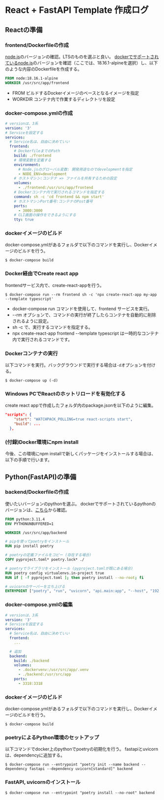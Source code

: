 # React + FastAPI Template 作成ログ

## Reactの準備
### frontend/Dockerfileの作成
[node.js](https://nodejs.org/en)のバージョンの確認。LTSのものを選ぶと良い。
[dockerでサポートされているnode.js](https://hub.docker.com/_/node/?tab=description&page=1&ordering=last_updated)のバージョンを確認（ここでは、18.16.1-alpineを選択）し、以下のような内容のDockerfileを作成する。

```dockerfile
FROM node:18.16.1-alpine
WORKDIR /usr/src/app/frontend
```
- FROM
  ビルドするDockerイメージのベースとなるイメージを指定
- WORKDIR
  コンテナ内で作業するディレクトリを設定

### docker-compose.ymlの作成

```yaml
# versionは、3系
version: '3'
# Serviceを設定する
services:
  # Service名は、自由に決めていい
  frontend:
    # DockerfileまでのPath
    build: ./frontend
    # 環境変数を定義する
    environment:
      # Node.jsのグローバル変数: 開発用途なのでdevelopmentを指定
      - NODE_ENV=development
    # ホストマシン:コンテナ => ファイルを共有するための設定
    volumes:
      - ./frontend:/usr/src/app/frontend
    # Dockerコンテナ内で実行されるコマンドを指定する
    command: sh -c 'cd frontend && npm start'
    # ホストマシンPort番号:コンテナのPost番号
    ports:
      - 3000:3000
    # CLI画面の操作をできるようにする
    tty: true
```

### dockerイメージのビルド
docker-compose.ymlがあるフォルダで以下のコマンドを実行し、Dockerイメージのビルドを行う。
```
$ docker-compose build
```

### Docker経由でCreate react app
frontendサービス内で、create-react-appを行う。
```
$ docker-compose run --rm frontend sh -c 'npx create-react-app my-app --template typescript'
```
- docker-compose run コマンドを使用して、frontend サービスを実行。
- --rm オプションで、コマンドの実行が終了したらコンテナを自動的に削除されるように設定。
- sh -c で、実行するコマンドを指定する。
- npx create-react-app frontend --template typescript は一時的なコンテナ内で実行されるコマンドです。

### Dockerコンテナの実行
以下コマンドを実行。バックグラウンドで実行する場合は`-d`オプションを付ける。
```
$ docker-compose up (-d)
```

### Windows PCでReactのホットリロードを有効化する
create react appで作成したフォルダ内のpackage.jsonを以下のように編集。

```json
"scripts": {
    "start": "WATCHPACK_POLLING=true react-scripts start",
    "build": ...
  },
```

### (付録)Docker環境にnpm install
今後、この環境にnpm installで新しくパッケージをインストールする場合は、以下の手順で行います。

## Python(FastAPI)の準備
### backend/Dockerfileの作成
使いたいバージョンのpythonを選ぶ。
dockerでサポートされているpythonのバージョンは、[こちら](https://hub.docker.com/_/python)から確認。

```dockerfile
FROM python:3.11.4
ENV PYTHONUNBUFFERED=1

WORKDIR /usr/src/app/backend

# pipを使ってpoetryをインストール
RUN pip install poetry

# poetryの定義ファイルをコピー (存在する場合)
COPY pyproject.toml* poetry.lock* ./

# poetryでライブラリをインストール (pyproject.tomlが既にある場合)
RUN poetry config virtualenvs.in-project true
RUN if [ -f pyproject.toml ]; then poetry install --no-root; fi

# uvicornのサーバーを立ち上げる
ENTRYPOINT ["poetry", "run", "uvicorn", "api.main:app", "--host", "192.168.0.219", "--reload"]
```

### docker-compose.ymlの編集

```yml
# versionは、3系
version: '3'
# Serviceを設定する
services:
  # Service名は、自由に決めていい
  frontend:
    ...

  # 追加
  backend:
    build: ./backend
    volumes:
      - .dockervenv:/usr/src/app/.venv
      - ./backend:/usr/src/app
    ports:
      - 3318:3318
```

### dockerイメージのビルド
docker-compose.ymlがあるフォルダで以下のコマンドを実行し、Dockerイメージのビルドを行う。
```
$ docker-compose build
```

### poetryによるPython環境のセットアップ

以下コマンドでdocker上のpythonでpoetryの初期化を行う。
fastapiとuvicornは、dependencyに追加する。
```
$ docker-compose run --entrypoint "poetry init --name backend --dependency fastapi --dependency uvicorn[standard]" backend
```

### FastAPI, uvicornのインストール
```
$ docker-compose run --entrypoint "poetry install --no-root" backend
```